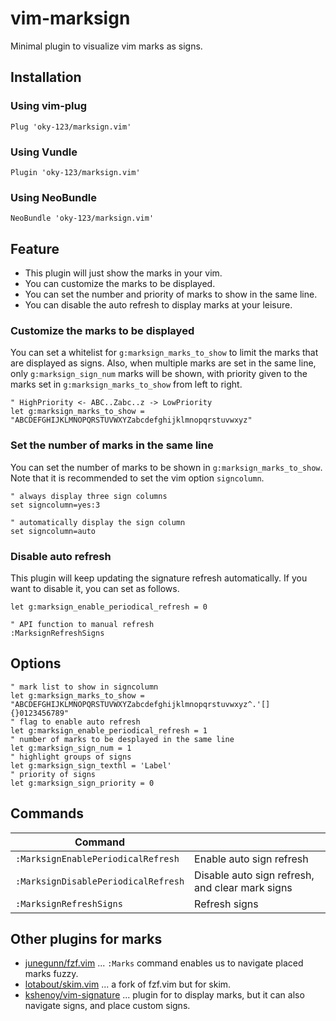 # vim-marksign

Minimal plugin to visualize vim marks as signs.

## Installation

### Using vim-plug

```vim
Plug 'oky-123/marksign.vim'
```

### Using Vundle

```vim
Plugin 'oky-123/marksign.vim'
```

### Using NeoBundle

```vim
NeoBundle 'oky-123/marksign.vim'
```

## Feature

- This plugin will just show the marks in your vim.
- You can customize the marks to be displayed.
- You can set the number and priority of marks to show in the same line.
- You can disable the auto refresh to display marks at your leisure.

### Customize the marks to be displayed

You can set a whitelist for `g:marksign_marks_to_show` to limit the marks that are displayed as signs.
Also, when multiple marks are set in the same line, only `g:marksign_sign_num` marks will be shown, with priority given to the marks set in `g:marksign_marks_to_show` from left to right.

```vim
" HighPriority <- ABC..Zabc..z -> LowPriority
let g:marksign_marks_to_show = "ABCDEFGHIJKLMNOPQRSTUVWXYZabcdefghijklmnopqrstuvwxyz"
```

### Set the number of marks in the same line

You can set the number of marks to be shown in `g:marksign_marks_to_show`.
Note that it is recommended to set the vim option `signcolumn`.

```vim
" always display three sign columns
set signcolumn=yes:3

" automatically display the sign column
set signcolumn=auto
```

### Disable auto refresh

This plugin will keep updating the signature refresh automatically.
If you want to disable it, you can set as follows.

```vim
let g:marksign_enable_periodical_refresh = 0

" API function to manual refresh
:MarksignRefreshSigns
```

## Options

```vim
" mark list to show in signcolumn
let g:marksign_marks_to_show = "ABCDEFGHIJKLMNOPQRSTUVWXYZabcdefghijklmnopqrstuvwxyz^.'[]{}0123456789"
" flag to enable auto refresh
let g:marksign_enable_periodical_refresh = 1
" number of marks to be desplayed in the same line
let g:marksign_sign_num = 1
" highlight groups of signs
let g:marksign_sign_texthl = 'Label'
" priority of signs
let g:marksign_sign_priority = 0
```

## Commands

|Command                              |                           |
|------------------------------------ |---------------------------|
| `:MarksignEnablePeriodicalRefresh`  | Enable auto sign refresh  |
| `:MarksignDisablePeriodicalRefresh` | Disable auto sign refresh, and clear mark signs |
| `:MarksignRefreshSigns`             | Refresh signs             |

## Other plugins for marks

- [junegunn/fzf.vim](https://github.com/junegunn/fzf.vim) ... `:Marks` command enables us to navigate placed marks fuzzy.
- [lotabout/skim.vim](https://github.com/lotabout/skim.vim) ... a fork of fzf.vim but for skim.
- [kshenoy/vim-signature](https://github.com/kshenoy/vim-signature) ... plugin for to display marks, but it can also navigate signs, and place custom signs.

